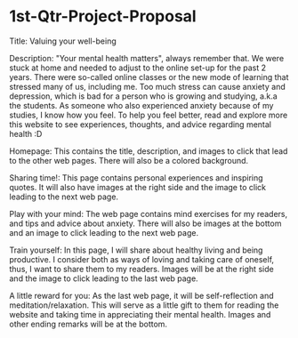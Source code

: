 # 1st-Qtr-Project-Proposal

Title: Valuing your well-being

Description: "Your mental health matters", always remember that. We were stuck at home and needed to adjust to the online set-up for the past 2 years. There were so-called online classes or the new mode of learning that stressed many of us, including me. Too much stress can cause anxiety and depression, which is bad for a person who is growing and studying, a.k.a the students. As someone who also experienced anxiety because of my studies, I know how you feel. To help you feel better, read and explore more this website to see experiences, thoughts, and advice regarding mental health :D 

Homepage: This contains the title, description, and images to click that lead to the other web pages. There will also be a colored background. 

Sharing time!: This page contains personal experiences and inspiring quotes. It will also have images at the right side and the image to click leading to the next web page. 

Play with your mind: The web page contains mind exercises for my readers, and tips and advice about anxiety. There will also be images at the bottom and an image to click leading to the next web page. 

Train yourself: In this page, I will share about healthy living and being productive. I consider both as ways of loving and taking care of oneself, thus, I want to share them to my readers. Images will be at the right side and the image to click leading to the last web page.

A little reward for you: As the last web page, it will be self-reflection and meditation/relaxation. This will serve as a little gift to them for reading the website and taking time in appreciating their mental health. Images and other ending remarks will be at the bottom. 
